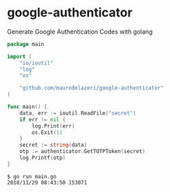 # google-authenticator

Generate Google Authentication Codes with golang

```go
package main

import (
	"io/ioutil"
	"log"
	"os"

	"github.com/maurodelazeri/google-authenticator"
)

func main() {
	data, err := ioutil.ReadFile("secret")
	if err != nil {
		log.Print(err)
		os.Exit(1)
	}
	secret := string(data)
	otp := authenticator.GetTOTPToken(secret)
	log.Printf(otp)
}
```

```
$ go run main.go
2018/11/29 08:43:50 153071
```
